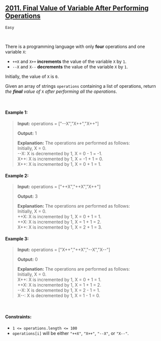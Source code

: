 ## [2011. Final Value of Variable After Performing Operations](https://leetcode.com/problems/final-value-of-variable-after-performing-operations)

<code>Easy</code> 

<br>

There is a programming language with only __four__ operations and one variable <code>X</code>:

- <code>++X</code> and <code>X++</code> __increments__ the value of the variable <code>X</code> by <code>1</code>.
- <code>--X</code> and <code>X--</code> __decrements__ the value of the variable <code>X</code> by <code>1</code>.

Initially, the value of <code>X</code> is <code>0</code>.

Given an array of strings <code>operations</code> containing a list of operations, return *the __final__ value of* <code>X</code> *after performing all the operations*.

<br>

#### Example 1:

> __Input:__ operations = ["--X","X++","X++"]
>   
> __Output:__ 1
> 
> __Explanation:__ The operations are performed as follows:  
> Initially, X = 0.  
> --X: X is decremented by 1, X =  0 - 1 = -1.  
> X++: X is incremented by 1, X = -1 + 1 =  0.  
> X++: X is incremented by 1, X =  0 + 1 =  1.  

#### Example 2:

> __Input:__ operations = ["++X","++X","X++"]
>  
> __Output:__ 3
> 
> __Explanation:__ The operations are performed as follows:    
> Initially, X = 0.  
> ++X: X is incremented by 1, X = 0 + 1 = 1.  
> ++X: X is incremented by 1, X = 1 + 1 = 2.  
> X++: X is incremented by 1, X = 2 + 1 = 3.  

#### Example 3:

> __Input:__ operations = ["X++","++X","--X","X--"]
>  
> __Output:__ 0
> 
> __Explanation:__ The operations are performed as follows:  
> Initially, X = 0.  
> X++: X is incremented by 1, X = 0 + 1 = 1.  
> ++X: X is incremented by 1, X = 1 + 1 = 2.  
> --X: X is decremented by 1, X = 2 - 1 = 1.  
> X--: X is decremented by 1, X = 1 - 1 = 0.  

<br>

#### Constraints:

- <code>1 <= operations.length <= 100</code>
- <code>operations[i]</code> will be either <code>"++X"</code>, <code>"X++"</code>, <code>"--X"</code>, or <code>"X--"</code>.
